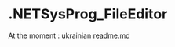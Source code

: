 # .NETSysProg_FileEditor

At the moment : ukrainian [readme.md](https://github.com/Ojgen/.NETSysProg_FileEditor/blob/master/README.uk.md)
